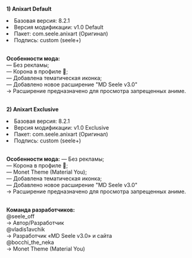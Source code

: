 <b>1) Anixart Default</b>
<li>Базовая версия: 8.2.1</li>
<li>Версия модификации: v1.0 Default</li>
<li>Пакет: com.seele.anixart (Оригинал)</li>
<li>Подпись: custom (seele+)</li>
<br>

<b>Особенности мода:</b>
<br>
— Без рекламы;
<br>
— Корона в профиле 👑;
<br>
— Добавлена тематическая иконка;
<br>
— Добавлено новое расширение "MD Seele v3.0"
<br>
→ Расширение предназначено для просмотра запрещенных аниме.
<br><br>

<b>2) Anixart Exclusive</b>
<li>Базовая версия: 8.2.1</li>
<li>Версия модификации: v1.0 Exclusive</li>
<li>Пакет: com.seele.anixart (Оригинал)</li>
<li>Подпись: custom (seele+)</li>
</li>
<br>

<b>Особенности мода:</b>
— Без рекламы;
<br>
— Корона в профиле 👑;
<br>
— Monet Theme (Material You);
<br>
— Добавлена тематическая иконка;
<br>
— Добавлено новое расширение "MD Seele v3.0"
<br>
→ Расширение предназначено для просмотра запрещенных аниме.
<br><br>

<b>Команда разработчиков:</b><br>
@seele_off<br>
→ Автор/Разработчик
<br>
@vladis1avchik<br>
→ Разработчик «MD Seele v3.0» и сайта
<br>
@bocchi_the_neka<br>
→ Monet Theme (Material You)
